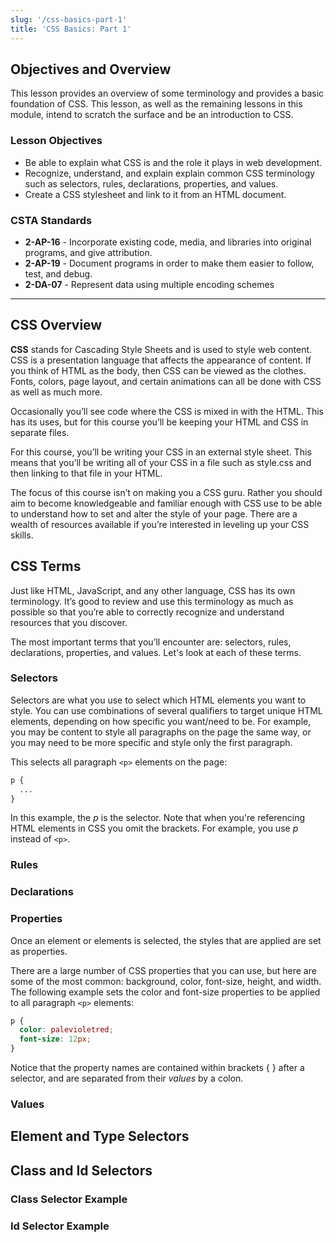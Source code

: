 ```yaml
---
slug: '/css-basics-part-1'
title: 'CSS Basics: Part 1'
---
```


## Objectives and Overview
This lesson provides an overview of some terminology and provides a basic foundation of CSS. This lesson, as well as the remaining lessons in this module, intend to scratch the surface and be an introduction to CSS.

### Lesson Objectives

- Be able to explain what CSS is and the role it plays in web development.
- Recognize, understand, and explain explain common CSS terminology such as selectors, rules, declarations, properties, and values.
- Create a CSS stylesheet and link to it from an HTML document.

### CSTA Standards

- **2-AP-16** - Incorporate existing code, media, and libraries into original programs, and give attribution.
- **2-AP-19** - Document programs in order to make them easier to follow, test, and debug.
- **2-DA-07** - Represent data using multiple encoding schemes

---

## CSS Overview

**CSS** stands for Cascading Style Sheets and is used to style web content. CSS is a presentation language that affects the appearance of content. If you think of HTML as the body, then CSS can be viewed as the clothes. Fonts, colors, page layout, and certain animations can all be done with CSS as well as much more.

Occasionally you’ll see code where the CSS is mixed in with the HTML. This has its uses, but for this course you’ll be keeping your HTML and CSS in separate files.

For this course, you’ll be writing your CSS in an external style sheet. This means that you’ll be writing all of your CSS in a file such as style.css and then linking to that file in your HTML.

The focus of this course isn’t on making you a CSS guru. Rather you should aim to become knowledgeable and familiar enough with CSS use to be able to understand how to set and alter the style of your page. There are a wealth of resources available if you’re interested in leveling up your CSS skills.

## CSS Terms

Just like HTML, JavaScript, and any other language, CSS has its own terminology. It’s good to review and use this terminology as much as possible so that you’re able to correctly recognize and understand resources that you discover.

The most important terms that you’ll encounter are: selectors, rules, declarations, properties, and values. Let's look at each of these terms.

### Selectors

Selectors are what you use to select which HTML elements you want to style. You can use combinations of several qualifiers to target unique HTML elements, depending on how specific you want/need to be. For example, you may be content to style all paragraphs on the page the same way, or you may need to be more specific and style only the first paragraph.

This selects all paragraph ```<p>``` elements on the page:

```css
p {
  ...
}
```

In this example, the *p* is the selector. Note that when you're referencing HTML elements in CSS you omit the brackets. For example, you use *p* instead of ```<p>```.

### Rules

### Declarations

### Properties

Once an element or elements is selected, the styles that are applied are set as properties.

There are a large number of CSS properties that you can use, but here are some of the most common: background, color, font-size, height, and width. The following example sets the color and font-size properties to be applied to all paragraph ```<p>``` elements:

```css
p {
  color: palevioletred;
  font-size: 12px;
}
```

Notice that the property names are contained within brackets { } after a selector, and are separated from their *values* by a colon.

### Values


## Element and Type Selectors

## Class and Id Selectors

### Class Selector Example

### Id Selector Example


